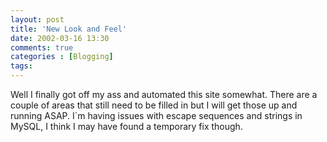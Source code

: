 ```yaml
---
layout: post
title: 'New Look and Feel'
date: 2002-03-16 13:30
comments: true
categories : [Blogging]
tags:
---
```

Well I finally got off my ass and automated this site somewhat. There are a couple of areas that still need to be filled in but I will get those up and running ASAP. I`m having issues with escape sequences and strings in MySQL, I think I may have found a temporary fix though.

